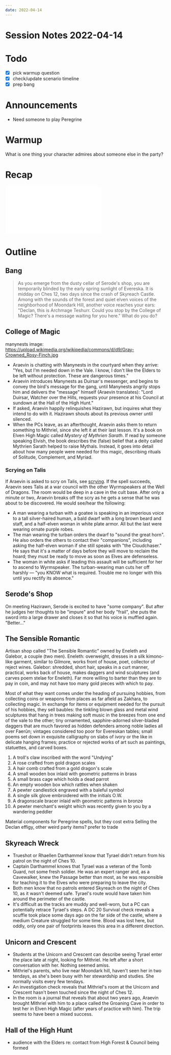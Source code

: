 ```yaml
---
date: 2022-04-14
---
```

# Session Notes 2022-04-14
# Todo
- [x] pick warmup question
- [x] check/update scenario timeline
- [x] prep bang
# Announcements
- Need someone to play Peregrine
# Warmup
What is one thing your character admires about someone else in the party?
# Recap
![a3e8](../logbook/a3e8.md)
# Outline
## Bang
> As you emerge from the dusty cellar of Serode's shop, you are temporarily blinded by the early spring sunlight of Evereska. It is midday on Ches 12, two days since the crash of Skyreach Castle. Among with the sounds of the forest and quiet elven voices of the neighborhood of Moondark Hill, another voice reaches your ears: "Declan, this is Archmage Teshurr. Could you stop by the College of Magic? There's a message waiting for you here." What do you do?
## College of Magic
manynests image: https://upload.wikimedia.org/wikipedia/commons/d/d9/Gray-Crowned_Rosy-Finch.jpg
- Araevin is chatting with Manynests in the courtyard when they arrive: "Yes, but I'm needed down in the Vale. I know, I don't like the Elders to be left without protection. These are dangerous times."
- Araevin introduces Manynests as Duirsar's messenger, and begins to convey the bird's message for the gang, until Manynests angrily stops him and delivers the "message" himself (Araevin translates): "Lord Duirsar, Watcher over the Hills, requests your presence at his Council at sundown at the Hall of the High Hunt."
- If asked, Araevin happily relinquishes Hazirawn, but inquires what they intend to do with it. Hazirawn shouts about its previous owner until silenced.
- When the PCs leave, as an afterthought, Araevin asks them to return something to Mithriel, since she left it at their last lesson. It's a book on Elven High Magic called _Mystery of Mythrien Sarath_. If read by someone speaking Elvish, the book describes the (false) belief that a deity called Mythrien Sarath helped to raise Mythals. Instead, it goes into detail about how many people were needed for this magic, describing rituals of Solitude, Complement, and Myriad.
### Scrying on Talis
If Araevin is asked to scry on Talis, see [scrying](https://www.dndbeyond.com/spells/scrying). If the spell succeeds, Araevin sees Talis at a war council with the other Wyrmspeakers at the Well of Dragons. The room would be deep in a cave in the cult base. After only a minute or two, Araevin breaks off the scry as he gets a sense that he was about to be discovered. He would see/hear the following: 
- A man wearing a turban with a goatee is speaking in an imperious voice to a tall silver-haired human, a bald dwarf with a long brown beard and staff, and a half-elven woman in white plate armor. All but the last were wearing ornate purple robes.
- The man wearing the turban orders the dwarf to "sound the great horn". He also orders the others to contact their "companions", including asking the half-elven woman if she still speaks with "the Cloudchaser." He says that it's a matter of days before they will move to reclaim the hoard; they must be ready to move as soon as Elves are defenseless.
- The woman in white asks if leading this assault will be sufficient for her to ascend to Wyrmspeaker. The turban-wearing man cuts her off harshly — "you KNOW what is required. Trouble me no longer with this until you rectify its absence."
## Serode's Shop
On meeting Hazirawn, Serode is excited to have "some company". But after he judges her thoughts to be "impure" and her body "frail", she puts the sword into a large drawer and closes it so that his voice is muffled again. "Better..."
## The Sensible Romantic
Artisan shop called "The Sensible Romantic" owned by Eneleth and Galebor, a couple (two men). Eneleth: overweight, dresses in a silk kimono-like garment, similar to Gilmore, works front of house, poet, collector of reject wines. Galebor: shredded, short hair, speaks in a curt manner, practical, works back of house, makes daggers and wind sculptures (and carves poem stelae for Eneleth). Far more willing to barter than they are to pay in coin, and may not have too many gold pieces with which to pay.

Most of what they want comes under the heading of pursuing hobbies, from collecting coins or weapons from places as far afield as Zakhara, to collecting magic. In exchange for items or equipment needed for the pursuit of his hobbies, they sell baubles: the tinkling blown glass and metal wind sculptures that hang in trees making soft music in the breezes from one end of the vale to the other; tiny ornamented, sapphire-adorned silver-bladed daggers that are much favored as hidden defenders among noble ladies all over Faerûn; vintages considered too poor for Evereskan tables; small poems set down in exquisite calligraphy on slabs of ivory or the like in delicate hanging frames; practice or rejected works of art such as paintings, statuettes, and carved boxes.

1.  A troll's claw inscribed with the word "Undying"
2.  A rose crafted from gold dragon scales
3.  A hair comb crafted from a gold dragon's scale
4.  A small wooden box inlaid with geometric patterns in brass
5.  A small brass cage which holds a dead parrot
6.  An empty wooden box which rattles when shaken
7.  A pewter candlestick engraved with a baleful symbol
8.  A single silk glove embroidered with the initials O.W.
9.  A dragonscale bracer inlaid with geometric patterns in bronze
10.  A pewter merchant's weight which was recently given to you by a wandering peddler

Material components for Peregrine spells, but they cost extra
Selling the Declan effigy, other weird party items? prefer to trade
## Skyreach Wreck
- Trueshot or Rhaellen Darthammel know that Tyrael didn't return from his patrol on the night of Ches 10.
- Captain Darthammel knows that Tyrael was a veteran of the Tomb Guard, not some fresh soldier. He was an expert ranger and, as a Cavewalker, knew the Passage better than most, as he was responsible for teaching it to the Elves who were preparing to leave the city.
- Both men know that no patrols entered Skyreach on the night of Ches 10, as it wasn't deemed safe. Tyrael's route would have taken him around the perimeter of the castle.
- It's difficult as the tracks are muddy and well-worn, but a PC can potentially retrace Tyrael's steps. A DC 20 Survival check reveals a scuffle took place some days ago on the far side of the castle, where a medium Creature struggled for some time. Blood was lost here, but oddly, only one pair of footprints leaves this area in a different direction.
## Unicorn and Crescent
 - Students at the Unicorn and Crescent can describe seeing Tyrael enter the place late at night, looking for Mithriel. He left after a short conversation with her. Nothing seemed amiss.
- Mithriel's parents, who live near Moondark hill, haven't seen her in two tendays, as she's been busy with her stewardship and studies. She normally visits every few tendays.
- An investigation check reveals that Mithriel's room at the Unicorn and Crescent hasn't been touched since the night of Ches 12.
- In the room is a journal that reveals that about two years ago, Araevin brought Mithriel with him to a place called the Groaning Cave in order to test her in Elven High Magic (after years of practice with him). The trip seems to have been a mixed success.
## Hall of the High Hunt
- audience with the Elders re: contact from High Forest & Council being formed
